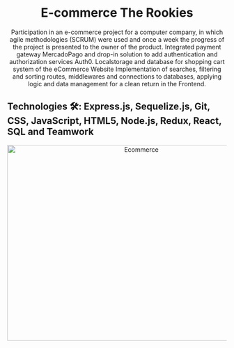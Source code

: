 <h1 align="center"> E-commerce The Rookies</h1>


<p align="center">Participation in an e-commerce project for a computer company, in which agile methodologies (SCRUM) were used and once a week the progress of the project
is presented to the owner of the product.
Integrated payment gateway MercadoPago and drop-in solution to add authentication and authorization services Auth0. 
Localstorage and database for shopping cart system of the eCommerce Website
Implementation of searches, filtering and sorting routes, middlewares and connections to databases, 
applying logic and data management for a clean return in the Frontend. </p>

<h2>Technologies 🛠: Express.js, Sequelize.js, Git, CSS, JavaScript, HTML5, Node.js, Redux, React, SQL and Teamwork </h2>

<p align="center" >

 <img align="center"  src="https://images.pexels.com/photos/6214479/pexels-photo-6214479.jpeg?auto=compress&cs=tinysrgb&w=1260&h=750&dpr=1" width="600" height="450" alt="Ecommerce"  />
  
  
  </p>

